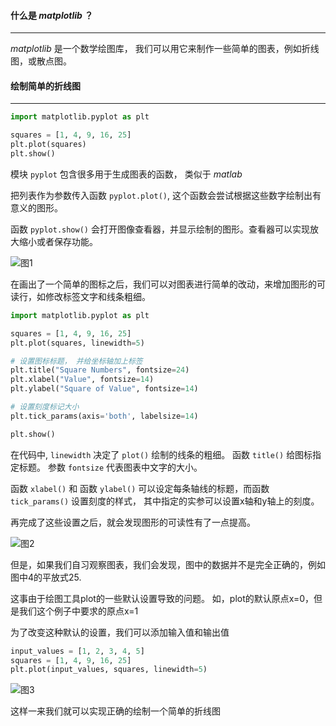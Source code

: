 

#### 什么是 *matplotlib* ？

***

*matplotlib* 是一个数学绘图库， 我们可以用它来制作一些简单的图表，例如折线图，或散点图。



#### 绘制简单的折线图

---

```python
import matplotlib.pyplot as plt

squares = [1, 4, 9, 16, 25]
plt.plot(squares)
plt.show()
```
模块 `pyplot` 包含很多用于生成图表的函数， 类似于 *matlab*

把列表作为参数传入函数 `pyplot.plot()`, 
这个函数会尝试根据这些数字绘制出有意义的图形。

函数 `pyplot.show()` 会打开图像查看器，并显示绘制的图形。查看器可以实现放大缩小或者保存功能。

![图1](C:\Users\wohez\Desktop\Python\matplotlib\1.jpg)

在画出了一个简单的图标之后，我们可以对图表进行简单的改动，来增加图形的可读行，如修改标签文字和线条粗细。

```python
import matplotlib.pyplot as plt

squares = [1, 4, 9, 16, 25]
plt.plot(squares, linewidth=5)

# 设置图标标题， 并给坐标轴加上标签
plt.title("Square Numbers", fontsize=24)
plt.xlabel("Value", fontsize=14)
plt.ylabel("Square of Value", fontsize=14)

# 设置刻度标记大小
plt.tick_params(axis='both', labelsize=14)

plt.show()
```

在代码中, `linewidth` 决定了 `plot()` 绘制的线条的粗细。 函数 `title()` 给图标指定标题。 
参数 `fontsize` 代表图表中文字的大小。

函数 `xlabel()` 和 函数 `ylabel()` 可以设定每条轴线的标题，而函数 `tick_params()` 设置刻度的样式，
其中指定的实参可以设置x轴和y轴上的刻度。

再完成了这些设置之后，就会发现图形的可读性有了一点提高。

![图2](C:\Users\wohez\Desktop\Python\matplotlib\2.jpg)

但是，如果我们自习观察图表，我们会发现，图中的数据并不是完全正确的，例如图中4的平放式25.

这事由于绘图工具plot的一些默认设置导致的问题。 如，plot的默认原点x=0，但是我们这个例子中要求的原点x=1

为了改变这种默认的设置，我们可以添加输入值和输出值

```python
input_values = [1, 2, 3, 4, 5]
squares = [1, 4, 9, 16, 25]
plt.plot(input_values, squares, linewidth=5)
```
![图3](C:\Users\wohez\Desktop\Python\matplotlib\3.jpg)

这样一来我们就可以实现正确的绘制一个简单的折线图




